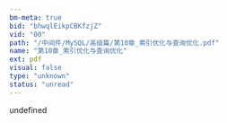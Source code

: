 ```yaml
---
bm-meta: true
bid: "bhwqlEikpCBKfzjZ"
vid: "00"
path: "/中间件/MySQL/高级篇/第10章_索引优化与查询优化.pdf"
name: "第10章_索引优化与查询优化"
ext: pdf
visual: false
type: "unknown"
status: "unread"
---
```

undefined